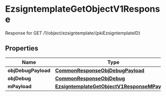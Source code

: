 

# EzsigntemplateGetObjectV1Response

Response for GET /1/object/ezsigntemplate/{pkiEzsigntemplateID}

## Properties

| Name | Type | Description | Notes |
|------------ | ------------- | ------------- | -------------|
|**objDebugPayload** | [**CommonResponseObjDebugPayload**](CommonResponseObjDebugPayload.md) |  |  |
|**objDebug** | [**CommonResponseObjDebug**](CommonResponseObjDebug.md) |  |  [optional] |
|**mPayload** | [**EzsigntemplateGetObjectV1ResponseMPayload**](EzsigntemplateGetObjectV1ResponseMPayload.md) |  |  |



